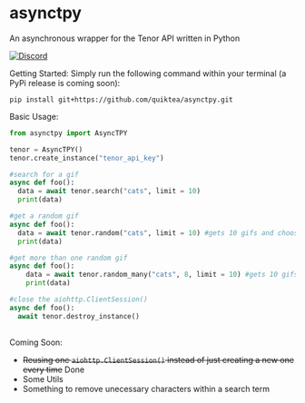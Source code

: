 # asynctpy
An asynchronous wrapper for the Tenor API written in Python

[![Discord][7]][8]

Getting Started:
Simply run the following command within your terminal (a PyPi release is coming soon):
```
pip install git+https://github.com/quiktea/asynctpy.git
```

Basic Usage:
```py
from asynctpy import AsyncTPY

tenor = AsyncTPY()
tenor.create_instance("tenor_api_key")

#search for a gif
async def foo():
  data = await tenor.search("cats", limit = 10)
  print(data)

#get a random gif
async def foo():
  data = await tenor.random("cats", limit = 10) #gets 10 gifs and chooses a random one out of them
  print(data)

#get more than one random gif
async def foo():
    data = await tenor.random_many("cats", 8, limit = 10) #gets 10 gifs and chooses 8 random ones from them
    print(data)

#close the aiohttp.ClientSession()
async def foo():
  await tenor.destroy_instance()
  

```

Coming Soon:
- ~~Reusing one `aiohttp.ClientSession()` instead of just creating a new one every time~~ Done
- Some Utils
- Something to remove unecessary characters within a search term




[8]: https://discord.gg/jHt3qrNxyk
[7]: https://discordapp.com/api/guilds/815602429532962836/widget.png?style=shield